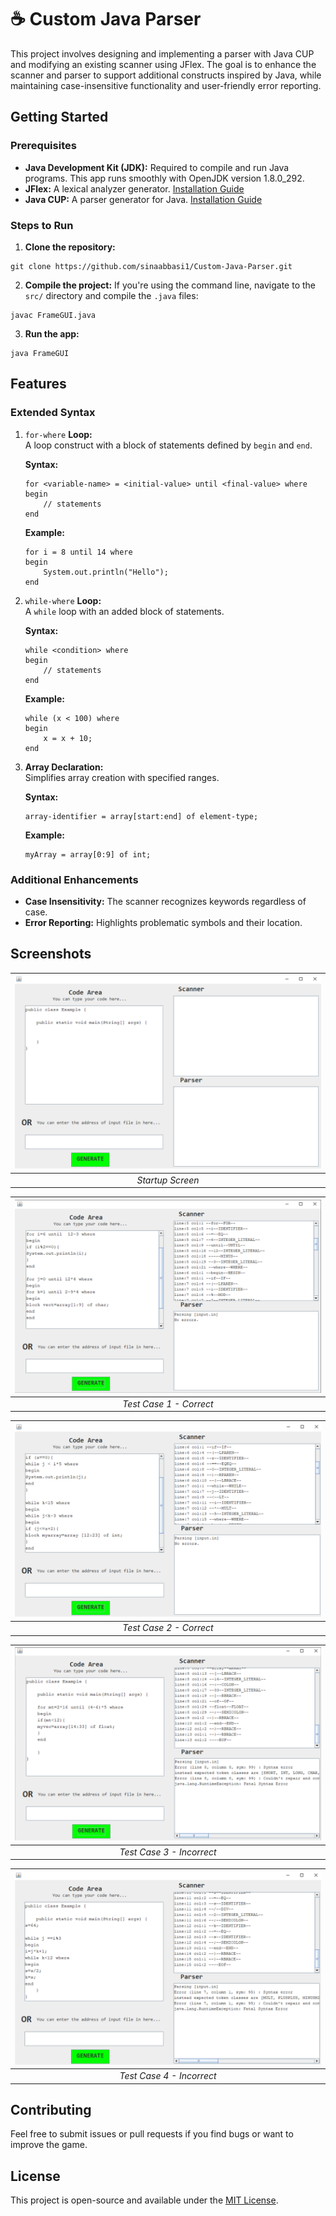 # :coffee: Custom Java Parser

This project involves designing and implementing a parser with Java CUP and modifying an existing scanner using JFlex.
The goal is to enhance the scanner and parser to support additional constructs inspired by Java, while maintaining case-insensitive functionality and user-friendly error reporting.

<!-- A custom Java parser with modified grammar, redefining certain statements and constructs. Includes a GUI-based compiler to display outputs from the scanner and parser.
-->
## Getting Started

### Prerequisites

* **Java Development Kit (JDK):** Required to compile and run Java programs. This app runs smoothly with OpenJDK version 1.8.0_292.
* **JFlex:** A lexical analyzer generator. [Installation Guide](https://www.youtube.com/watch?v=WLHn5JzLx6I)
* **Java CUP:** A parser generator for Java. [Installation Guide](https://www.youtube.com/watch?v=zWoDiDy5c-U)

### Steps to Run

1. **Clone the repository:** <br />
```
git clone https://github.com/sinaabbasi1/Custom-Java-Parser.git
```
2. **Compile the project:** If you're using the command line, navigate to the `src/` directory and compile the `.java` files: <br />
```
javac FrameGUI.java
```
3. **Run the app:** <br />
```
java FrameGUI
```

## Features

### Extended Syntax

  1. `for-where` **Loop:** \
     A loop construct with a block of statements defined by `begin` and `end`.
     
     **Syntax:**
     ```
     for <variable-name> = <initial-value> until <final-value> where
     begin
         // statements
     end
     ```

     **Example:**
     ```
     for i = 8 until 14 where
     begin
         System.out.println("Hello");
     end
     ```
  2. `while-where` **Loop:** \
     A `while` loop with an added block of statements.

     **Syntax:**
     ```
     while <condition> where
     begin
         // statements
     end
     ```

     **Example:**
     ```
     while (x < 100) where
     begin
         x = x + 10;
     end
     ```
  3. **Array Declaration:** \
     Simplifies array creation with specified ranges.

     **Syntax:**
     ```
     array-identifier = array[start:end] of element-type;
     ```

     **Example:**
     ```
     myArray = array[0:9] of int;
     ```

### Additional Enhancements

* **Case Insensitivity:** The scanner recognizes keywords regardless of case.
* **Error Reporting:** Highlights problematic symbols and their location.

## Screenshots

| ![Startup Screen](./screenshots/Startup%20Screen.png) | 
|:--:| 
| *Startup Screen* |

| ![Test Case 1 - Correct](./screenshots/Test%20Case%201%20-%20Correct.png) | 
|:--:| 
| *Test Case 1 - Correct* |

| ![Test Case 2 - Correct](./screenshots/Test%20Case%202%20-%20Correct.png) | 
|:--:| 
| *Test Case 2 - Correct* |

| ![Test Case 3 - Incorrect](./screenshots/Test%20Case%203%20-%20Incorrect.png) | 
|:--:| 
| *Test Case 3 - Incorrect* |

| ![Test Case 4 - Incorrect](./screenshots/Test%20Case%204%20-%20Incorrect.png) | 
|:--:| 
| *Test Case 4 - Incorrect* |

## Contributing

Feel free to submit issues or pull requests if you find bugs or want to improve the game.

## License

This project is open-source and available under the [MIT License](LICENSE).





     
